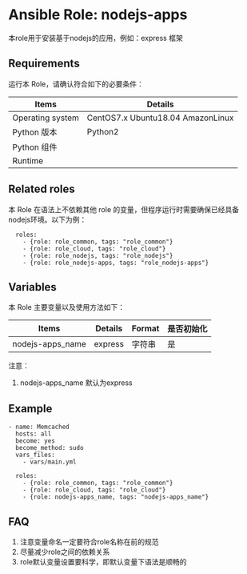 Ansible Role: nodejs-apps
=========

本role用于安装基于nodejs的应用，例如：express 框架

## Requirements

运行本 Role，请确认符合如下的必要条件：

| **Items**      | **Details** |
| ------------------| ------------------|
| Operating system | CentOS7.x Ubuntu18.04 AmazonLinux|
| Python 版本 | Python2  |
| Python 组件 |    |
| Runtime |  |


## Related roles

本 Role 在语法上不依赖其他 role 的变量，但程序运行时需要确保已经具备nodejs环境。以下为例：

```
  roles:
    - {role: role_common, tags: "role_common"}
    - {role: role_cloud, tags: "role_cloud"}
    - {role: role_nodejs, tags: "role_nodejs"}
    - {role: role_nodejs-apps, tags: "role_nodejs-apps"}
```

## Variables

本 Role 主要变量以及使用方法如下：

| **Items**      | **Details** | **Format**  | **是否初始化** |
| ------------------| ------------------|-----|-----|
| nodejs-apps_name | express | 字符串 | 是 |

注意： 

1. nodejs-apps_name 默认为express

## Example

```
- name: Memcached
  hosts: all
  become: yes
  become_method: sudo 
  vars_files:
    - vars/main.yml 

  roles:
    - {role: role_common, tags: "role_common"}
    - {role: role_cloud, tags: "role_cloud"}
    - {role: nodejs-apps_name, tags: "nodejs-apps_name"}
```

## FAQ

1. 注意变量命名一定要符合role名称在前的规范
2. 尽量减少role之间的依赖关系
3. role默认变量设置要科学，即默认变量下语法是顺畅的